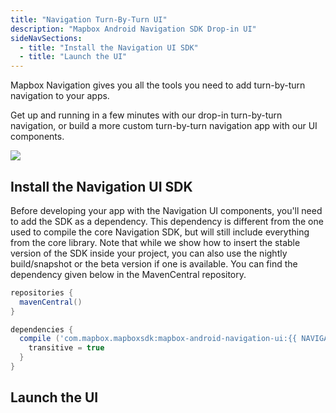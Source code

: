 ```yaml
---
title: "Navigation Turn-By-Turn UI"
description: "Mapbox Android Navigation SDK Drop-in UI"
sideNavSections:
  - title: "Install the Navigation UI SDK"
  - title: "Launch the UI"
---
```


Mapbox Navigation gives you all the tools you need to add turn-by-turn navigation to your apps.

Get up and running in a few minutes with our drop-in turn-by-turn navigation, or build a more custom turn-by-turn navigation app with our UI components.

![](src/img/src/turn-by-turn.gif)

## Install the Navigation UI SDK

Before developing your app with the Navigation UI components, you'll need to add the SDK as a dependency.  This dependency is different from the one used to compile the core Navigation SDK,
but will still include everything from the core library. Note that while we show how to insert the stable version of the SDK inside your project, you can also use the nightly
build/snapshot or the beta version if one is available. You can find the dependency given below in the MavenCentral repository.

```groovy
repositories {
  mavenCentral()
}

dependencies {
  compile ('com.mapbox.mapboxsdk:mapbox-android-navigation-ui:{{ NAVIGATION_VERSION }}') {
    transitive = true
  }
}
```

## Launch the UI
